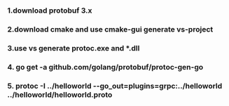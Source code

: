 ### 1.download protobuf 3.x
### 2.download cmake and use cmake-gui generate vs-project
### 3.use vs generate protoc.exe and *.dll
### 4. go get -a github.com/golang/protobuf/protoc-gen-go
### 5. protoc -I ../helloworld --go_out=plugins=grpc:../helloworld ../helloworld/helloworld.proto
